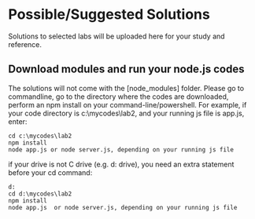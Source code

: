 # Possible/Suggested Solutions
Solutions to selected labs will be uploaded here for your study and reference.

## Download modules and run your node.js codes
The solutions will not come with the [node_modules] folder. 
Please go to commandline, go to the directory where the codes are downloaded, perform an npm install on your command-line/powershell.
For example, if your code directory is c:\mycodes\lab2, and your running js file is app.js, enter:
```
cd c:\mycodes\lab2
npm install
node app.js or node server.js, depending on your running js file
```
if your drive is not C drive (e.g. d: drive), you need an extra statement before your cd command:
```
d:
cd d:\mycodes\lab2
npm install
node app.js  or node server.js, depending on your running js file
```
